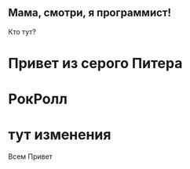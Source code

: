 ## Мама, смотри, я программист!

Кто тут?
# Привет из серого Питера #
# РокРолл #

# тут изменения #
Всем Привет
